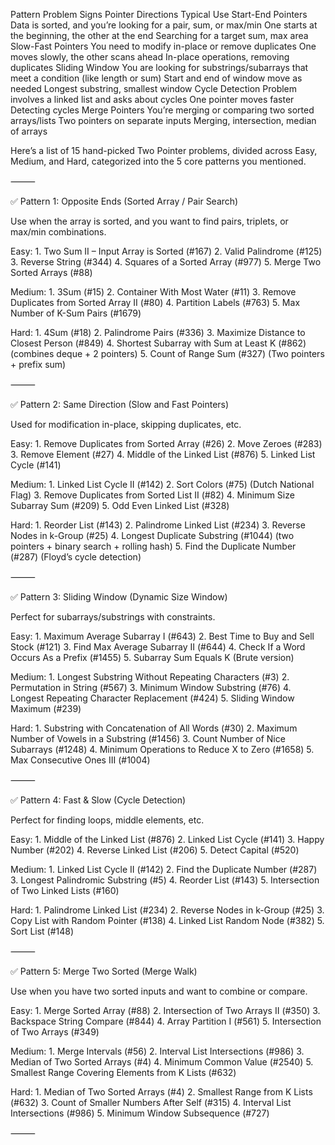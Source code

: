Pattern
Problem Signs
Pointer Directions
Typical Use
Start-End Pointers
Data is sorted, and you’re looking for a pair, sum, or max/min
One starts at the beginning, the other at the end
Searching for a target sum, max area
Slow-Fast Pointers
You need to modify in-place or remove duplicates
One moves slowly, the other scans ahead
In-place operations, removing duplicates
Sliding Window
You are looking for substrings/subarrays that meet a condition (like length or sum)
Start and end of window move as needed
Longest substring, smallest window
Cycle Detection
Problem involves a linked list and asks about cycles
One pointer moves faster
Detecting cycles
Merge Pointers
You’re merging or comparing two sorted arrays/lists
Two pointers on separate inputs
Merging, intersection, median of arrays

Here’s a list of 15 hand-picked Two Pointer problems, divided across Easy, Medium, and Hard, categorized into the 5 core patterns you mentioned.

⸻

✅ Pattern 1: Opposite Ends (Sorted Array / Pair Search)

Use when the array is sorted, and you want to find pairs, triplets, or max/min combinations.

Easy:
	1.	Two Sum II – Input Array is Sorted (#167)
	2.	Valid Palindrome (#125)
	3.	Reverse String (#344)
	4.	Squares of a Sorted Array (#977)
	5.	Merge Two Sorted Arrays (#88)

Medium:
	1.	3Sum (#15)
	2.	Container With Most Water (#11)
	3.	Remove Duplicates from Sorted Array II (#80)
	4.	Partition Labels (#763)
	5.	Max Number of K-Sum Pairs (#1679)

Hard:
	1.	4Sum (#18)
	2.	Palindrome Pairs (#336)
	3.	Maximize Distance to Closest Person (#849)
	4.	Shortest Subarray with Sum at Least K (#862) (combines deque + 2 pointers)
	5.	Count of Range Sum (#327) (Two pointers + prefix sum)

⸻

✅ Pattern 2: Same Direction (Slow and Fast Pointers)

Used for modification in-place, skipping duplicates, etc.

Easy:
	1.	Remove Duplicates from Sorted Array (#26)
	2.	Move Zeroes (#283)
	3.	Remove Element (#27)
	4.	Middle of the Linked List (#876)
	5.	Linked List Cycle (#141)

Medium:
	1.	Linked List Cycle II (#142)
	2.	Sort Colors (#75) (Dutch National Flag)
	3.	Remove Duplicates from Sorted List II (#82)
	4.	Minimum Size Subarray Sum (#209)
	5.	Odd Even Linked List (#328)

Hard:
	1.	Reorder List (#143)
	2.	Palindrome Linked List (#234)
	3.	Reverse Nodes in k-Group (#25)
	4.	Longest Duplicate Substring (#1044) (two pointers + binary search + rolling hash)
	5.	Find the Duplicate Number (#287) (Floyd’s cycle detection)

⸻

✅ Pattern 3: Sliding Window (Dynamic Size Window)

Perfect for subarrays/substrings with constraints.

Easy:
	1.	Maximum Average Subarray I (#643)
	2.	Best Time to Buy and Sell Stock (#121)
	3.	Find Max Average Subarray II (#644)
	4.	Check If a Word Occurs As a Prefix (#1455)
	5.	Subarray Sum Equals K (Brute version)

Medium:
	1.	Longest Substring Without Repeating Characters (#3)
	2.	Permutation in String (#567)
	3.	Minimum Window Substring (#76)
	4.	Longest Repeating Character Replacement (#424)
	5.	Sliding Window Maximum (#239)

Hard:
	1.	Substring with Concatenation of All Words (#30)
	2.	Maximum Number of Vowels in a Substring (#1456)
	3.	Count Number of Nice Subarrays (#1248)
	4.	Minimum Operations to Reduce X to Zero (#1658)
	5.	Max Consecutive Ones III (#1004)

⸻

✅ Pattern 4: Fast & Slow (Cycle Detection)

Perfect for finding loops, middle elements, etc.

Easy:
	1.	Middle of the Linked List (#876)
	2.	Linked List Cycle (#141)
	3.	Happy Number (#202)
	4.	Reverse Linked List (#206)
	5.	Detect Capital (#520)

Medium:
	1.	Linked List Cycle II (#142)
	2.	Find the Duplicate Number (#287)
	3.	Longest Palindromic Substring (#5)
	4.	Reorder List (#143)
	5.	Intersection of Two Linked Lists (#160)

Hard:
	1.	Palindrome Linked List (#234)
	2.	Reverse Nodes in k-Group (#25)
	3.	Copy List with Random Pointer (#138)
	4.	Linked List Random Node (#382)
	5.	Sort List (#148)

⸻

✅ Pattern 5: Merge Two Sorted (Merge Walk)

Use when you have two sorted inputs and want to combine or compare.

Easy:
	1.	Merge Sorted Array (#88)
	2.	Intersection of Two Arrays II (#350)
	3.	Backspace String Compare (#844)
	4.	Array Partition I (#561)
	5.	Intersection of Two Arrays (#349)

Medium:
	1.	Merge Intervals (#56)
	2.	Interval List Intersections (#986)
	3.	Median of Two Sorted Arrays (#4)
	4.	Minimum Common Value (#2540)
	5.	Smallest Range Covering Elements from K Lists (#632)

Hard:
	1.	Median of Two Sorted Arrays (#4)
	2.	Smallest Range from K Lists (#632)
	3.	Count of Smaller Numbers After Self (#315)
	4.	Interval List Intersections (#986)
	5.	Minimum Window Subsequence (#727)

⸻
